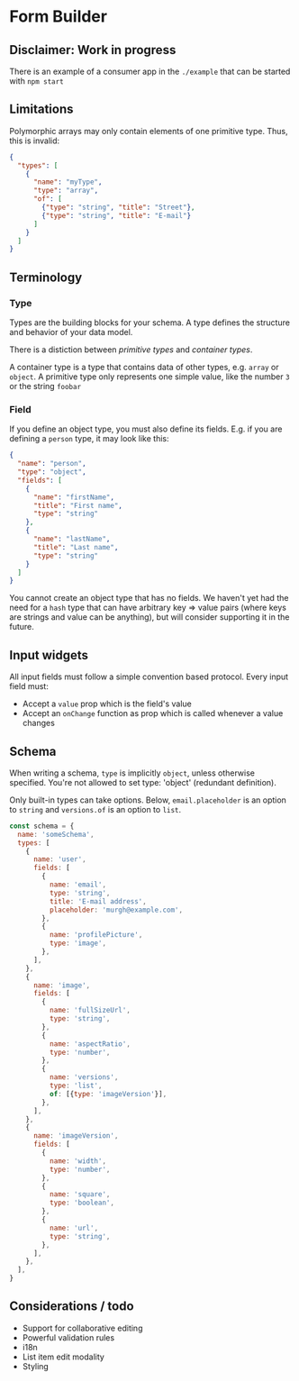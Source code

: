 # Form Builder

## Disclaimer: Work in progress

There is an example of a consumer app in the `./example` that can be started with `npm start`

## Limitations

Polymorphic arrays may only contain elements of one primitive type. Thus, this is invalid:

```json
{
  "types": [
    {
      "name": "myType",
      "type": "array",
      "of": [
        {"type": "string", "title": "Street"},
        {"type": "string", "title": "E-mail"}
      ]
    }
  ]
}
```

## Terminology

### Type

Types are the building blocks for your schema. A type defines the structure and behavior of your data model.

There is a distiction between _primitive types_ and _container types_.

A container type is a type that contains data of other types, e.g. `array` or `object`. A primitive type only represents one simple value, like the number `3` or the string `foobar`

### Field

If you define an object type, you must also define its fields. E.g. if you are defining a `person` type, it may look like this:

```json
{
  "name": "person",
  "type": "object",
  "fields": [
    {
      "name": "firstName",
      "title": "First name",
      "type": "string"
    },
    {
      "name": "lastName",
      "title": "Last name",
      "type": "string"
    }
  ]
}
```

You cannot create an object type that has no fields. We haven't yet had the need for a `hash` type that can have arbitrary key => value pairs (where keys are strings and value can be anything), but will consider supporting it in the future.

## Input widgets

All input fields must follow a simple convention based protocol.
Every input field must:

- Accept a `value` prop which is the field's value
- Accept an `onChange` function as prop which is called whenever a value changes

## Schema

When writing a schema, `type` is implicitly `object`, unless otherwise specified. You're not allowed to set type: 'object' (redundant definition).

Only built-in types can take options. Below, `email.placeholder` is an option to `string` and `versions.of` is an option to `list`.

```js
const schema = {
  name: 'someSchema',
  types: [
    {
      name: 'user',
      fields: [
        {
          name: 'email',
          type: 'string',
          title: 'E-mail address',
          placeholder: 'murgh@example.com',
        },
        {
          name: 'profilePicture',
          type: 'image',
        },
      ],
    },
    {
      name: 'image',
      fields: [
        {
          name: 'fullSizeUrl',
          type: 'string',
        },
        {
          name: 'aspectRatio',
          type: 'number',
        },
        {
          name: 'versions',
          type: 'list',
          of: [{type: 'imageVersion'}],
        },
      ],
    },
    {
      name: 'imageVersion',
      fields: [
        {
          name: 'width',
          type: 'number',
        },
        {
          name: 'square',
          type: 'boolean',
        },
        {
          name: 'url',
          type: 'string',
        },
      ],
    },
  ],
}
```

## Considerations / todo

- Support for collaborative editing
- Powerful validation rules
- i18n
- List item edit modality
- Styling
